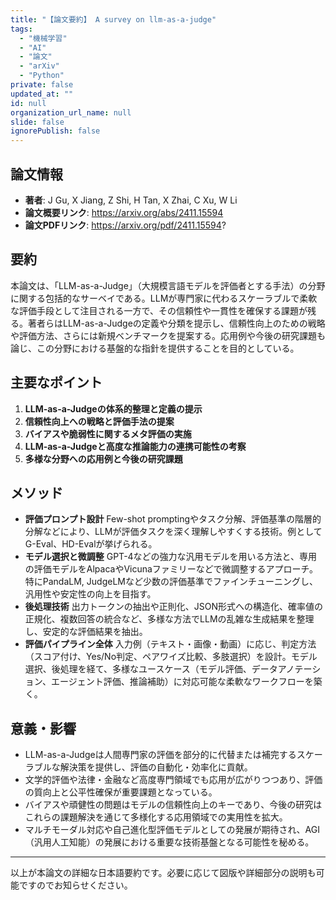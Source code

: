 ```yaml
---
title: "【論文要約】 A survey on llm-as-a-judge"
tags:
  - "機械学習"
  - "AI"
  - "論文"
  - "arXiv"
  - "Python"
private: false
updated_at: ""
id: null
organization_url_name: null
slide: false
ignorePublish: false
---
```


## 論文情報

- **著者**: J Gu, X Jiang, Z Shi, H Tan, X Zhai, C Xu, W Li
- **論文概要リンク**: https://arxiv.org/abs/2411.15594
- **論文PDFリンク**: https://arxiv.org/pdf/2411.15594?

## 要約

本論文は、「LLM-as-a-Judge」（大規模言語モデルを評価者とする手法）の分野に関する包括的なサーベイである。LLMが専門家に代わるスケーラブルで柔軟な評価手段として注目される一方で、その信頼性や一貫性を確保する課題が残る。著者らはLLM-as-a-Judgeの定義や分類を提示し、信頼性向上のための戦略や評価方法、さらには新規ベンチマークを提案する。応用例や今後の研究課題も論じ、この分野における基盤的な指針を提供することを目的としている。

## 主要なポイント

1. **LLM-as-a-Judgeの体系的整理と定義の提示**
2. **信頼性向上への戦略と評価手法の提案**
3. **バイアスや脆弱性に関するメタ評価の実施**
4. **LLM-as-a-Judgeと高度な推論能力の連携可能性の考察**
5. **多様な分野への応用例と今後の研究課題**


## メソッド

- **評価プロンプト設計**
Few-shot promptingやタスク分解、評価基準の階層的分解などにより、LLMが評価タスクを深く理解しやすくする技術。例としてG-Eval、HD-Evalが挙げられる。
- **モデル選択と微調整**
GPT-4などの強力な汎用モデルを用いる方法と、専用の評価モデルをAlpacaやVicunaファミリーなどで微調整するアプローチ。特にPandaLM, JudgeLMなど少数の評価基準でファインチューニングし、汎用性や安定性の向上を目指す。
- **後処理技術**
出力トークンの抽出や正則化、JSON形式への構造化、確率値の正規化、複数回答の統合など、多様な方法でLLMの乱雑な生成結果を整理し、安定的な評価結果を抽出。
- **評価パイプライン全体**
入力例（テキスト・画像・動画）に応じ、判定方法（スコア付け、Yes/No判定、ペアワイズ比較、多肢選択）を設計。モデル選択、後処理を経て、多様なユースケース（モデル評価、データアノテーション、エージェント評価、推論補助）に対応可能な柔軟なワークフローを築く。

## 意義・影響

- LLM-as-a-Judgeは人間専門家の評価を部分的に代替または補完するスケーラブルな解決策を提供し、評価の自動化・効率化に貢献。
- 文学的評価や法律・金融など高度専門領域でも応用が広がりつつあり、評価の質向上と公平性確保が重要課題となっている。
- バイアスや頑健性の問題はモデルの信頼性向上のキーであり、今後の研究はこれらの課題解決を通じて多様化する応用領域での実用性を拡大。
- マルチモーダル対応や自己進化型評価モデルとしての発展が期待され、AGI（汎用人工知能）の発展における重要な技術基盤となる可能性を秘める。

---

以上が本論文の詳細な日本語要約です。必要に応じて図版や詳細部分の説明も可能ですのでお知らせください。

